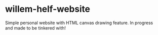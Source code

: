 # willem-helf-website
Simple personal website with HTML canvas drawing feature. In progress and made to be tinkered with!
